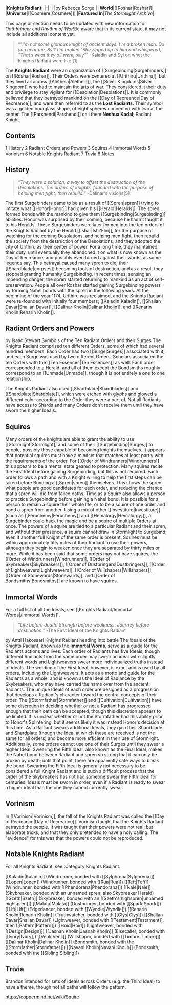 |**Knights Radiant**|
|-|-|
|by  Rebecca Sorge |
|**World**|[[Roshar\|Roshar]]|
|**Universe**|[[Cosmere\|Cosmere]]|
|**Featured In**|*The Stormlight Archive*|

This page or section needs to be updated with new information for *Oathbringer* and *Rhythm of War*!Be aware that in its current state, it may not include all additional content yet.

>“*"I'm not some glorious knight of ancient days. I'm a broken man. Do you hear me, Syl? I'm broken."She zipped up to him and whispered, "That’s what they all were, silly"*”
\-Kaladin and Syl on what the Knights Radiant were like.[1]


The **Knights Radiant** were an organization of [[Surgebinding\|Surgebinders]] on [[Roshar\|Roshar]]. Their Orders were centered at [[Urithiru\|Urithiru]], but they lived all across [[Alethela\|Alethela]], the [[Silver Kingdoms\|Silver Kingdom]] who had to maintain the arts of war. They considered it their duty and privilege to stay vigilant for [[Desolation\|Desolations]]. It is commonly believed that they betrayed mankind on the [[Day of Recreance\|Day of Recreance]], and were then referred to as the **Lost Radiants**. Their symbol was a golden hourglass shape, of eight spheres connected with two at the center. The [[Parshendi\|Parshendi]] call them **Neshua Kadal**; Radiant Knight.

## Contents

1 History
2 Radiant Orders and Powers
3 Squires
4 Immortal Words
5 Vorinism
6 Notable Knights Radiant
7 Trivia
8 Notes


## History
>“*They were a solution, a way to offset the destruction of the Desolations. Ten orders of knights, founded with the purpose of helping men fight, then rebuild.*”
\-Dalinar's visions[5]

The first Surgebinders came to be as a result of [[Spren\|spren]] trying to imitate what [[Honor\|Honor]] had given his [[Herald\|Heralds]]. The spren formed bonds with the mankind to give them [[Surgebinding\|Surgebinding]] abilities. Honor was surprised by their coming, because he hadn't taught it to his Heralds. These Surgebinders were later formed into the ten orders of the Knights Radiant by the Herald [[Ishar\|Ishi'Elin]], for the purpose of watching for the coming Desolations, and helping men fight, then rebuild the society from the destruction of the Desolations, and they adopted the city of Urithiru as their center of power. For a long time, they maintained their duty, until eventually they abandoned it on what is now known as the Day of Recreance, and possibly even turned against their wards, as some legends say. This betrayal caused many spren to die, their [[Shardblade\|corpses]] becoming tools of destruction, and as a result they stopped granting humanity Surgebinding.
In recent times, sensing an impending danger, the spren started returning to mankind as an act of self-preservation. People all over Roshar started gaining Surgebinding powers by forming Nahel bonds with the spren in the following years. At the beginning of the year 1174, Urithiru was reclaimed, and the Knights Radiant were re-founded with initially four members; [[Kaladin\|Kaladin]], [[Shallan Davar\|Shallan Davar]], [[Dalinar Kholin\|Dalinar Kholin]], and [[Renarin Kholin\|Renarin Kholin]].

## Radiant Orders and Powers
 by  Isaac Stewart  Symbols of the Ten Radiant Orders and their Surges
The Knights Radiant comprised ten different Orders, some of which had several hundred members. Each Order had two [[Surge\|Surges]] associated with it, and each Surge was used by two different Orders. Scholars associated the ten Orders with the [[Ten Essences\|Ten Essences]] as well.
Each order corresponded to a Herald, and all of them except the Bondsmiths roughly correspond to an [[Unmade\|Unmade]], though it is not entirely a one to one relationship.











The Knights Radiant also used [[Shardblade\|Shardblades]] and [[Shardplate\|Shardplate]], which were etched with glyphs and glowed a different color according to the Order they were a part of. Not all Radiants have access to Shards and many Orders don't receive them until they have sworn the higher Ideals.

## Squires
Many orders of the knights are able to grant the ability to use [[Stormlight\|Stormlight]] and some of their [[Surgebinding\|Surges]] to people, possibly those capable of becoming knights themselves. It appears that potential squires must have a mindset that matches at least partly with the requirements of the order. For [[Order of Windrunners\|Windrunners]] this appears to be a mental state geared to protection. Many squires recite the First Ideal before gaining Surgebinding, but this is not required. Each order follows a path and with a Knight willing to help the first steps can be taken before Bonding a [[Spren\|spren]] themselves. This shows the spren what people are good candidates for each order, and reducing the chance that a spren will die from failed oaths. Time as a Squire also allows a person to practice Surgebinding before gaining a Nahel bond.
It is possible for a person to remain a squire their whole life, or to be a squire of one order and bond a spren from another. Using a mix of other [[Investiture\|Investiture]] (such as [[Feruchemy\|Feruchemy]] and [[Hemalurgy\|Hemalurgy]]), a Surgebinder could hack the magic and be a squire of multiple Orders at once.
The powers of a squire are tied to a particular Radiant and their spren, and without their presence, a squire cannot draw in Stormlight to Surgebind, even if another full Knight of the same order is present. Squires must be within approximately fifty miles of their Radiant to use their powers, although they begin to weaken once they are separated by thirty miles or more. While it has been said that some orders may not have squires, the [[Order of Windrunners\|Windrunners]], [[Order of Skybreakers\|Skybreakers]], [[Order of Dustbringers\|Dustbringers]], [[Order of Lightweavers\|Lightweavers]], [[Order of Willshapers\|Willshapers]], [[Order of Stonewards\|Stonewards]], and [[Order of Bondsmiths\|Bondsmiths]] are known to have squires.

## Immortal Words
For a full list of all the Ideals, see [[Knights Radiant/Immortal Words\|/Immortal Words]].
>“*Life before death. Strength before weakness. Journey before destination.*”
\-The First Ideal of the Knights Radiant


 by  Antti Hakosaari  Knights Radiant heading into battle
The Ideals of the Knights Radiant, known as the **Immortal Words**, serve as a guide for the Radiants actions and lives. Each order of Radiants has five Ideals, though different Radiants from the same order may swear an ideal with slightly different words and Lightweavers swear more individualized truths instead of ideals. The wording of the First Ideal, however, is exact and is used by all orders, including the Lightweavers. It acts as a motto and guide for the Radiants as a whole, and is known as the Ideal of Radiance by the Skybreakers, who may have carried the name over from the ancient Radiants. The unique Ideals of each order are designed as a progression that develops a Radiant's character toward the central concepts of their order. The [[Stormfather\|Stormfather]] and [[Cultivation\|Cultivation]] have some discretion in deciding whether or not a Radiant has progressed enough that their oath can be accepted, though this discretion appears to be limited. It is unclear whether or not the Stormfather had this ability prior to Honor's Splintering, but it seems likely it was instead Honor's decision at this time.
As a Radiant swears additional Ideals, they gain their Shardblade and Shardplate (though the Ideal at which these are received is not the same for all orders) and become more efficient in their use of Stormlight. Additionally, some orders cannot use one of their Surges until they swear a higher Ideal. Swearing the Fifth Ideal, also known as the Final Ideal, makes the Nahel bond between Radiant and spren so strong that it can only be broken by death; until that point, there are apparently safe ways to break the bond. Swearing the Fifth Ideal is generally not necessary to be considered a full Knight Radiant and is such a difficult process that the Order of the Skybreakers has not had someone swear the Fifth Ideal for centuries.
Ideals must be sworn in order, even if a Radiant is ready to swear a higher ideal than the one they cannot currently swear.

## Vorinism
In [[Vorinism\|Vorinism]], the fall of the Knights Radiant was called the [[Day of Recreance\|Day of Recreance]].
Vorinism taught that the Knights Radiant betrayed the people. It was taught that their powers were not real, but elaborate tricks, and that they only pretended to have a holy calling. The "evidence" for this was that the powers could not be reproduced.

## Notable Knights Radiant
For all Knights Radiant, see :Category:Knights Radiant.

[[Kaladin\|Kaladin]] (Windrunner, bonded with [[Sylphrena\|Sylphrena]])
[[Lopen\|Lopen]] (Windrunner, bonded with [[Rua\|Rua]])
[[Teft\|Teft]] (Windrunner, bonded with [[Phendorana\|Phendorana]])
[[Nale\|Nale]] (Skybreaker, bonded with an unnamed spren; also Skybreaker Herald)
[[Szeth\|Szeth]] (Skybreaker, bonded with an [[Szeth's highspren\|unnamed highspren]])
[[Malata\|Malata]] (Dustbringer, bonded with [[Spark\|Spark]])
[[Lift\|Lift]] (Edgedancer, bonded with [[Wyndle\|Wyndle]])
[[Renarin Kholin\|Renarin Kholin]] (Truthwatcher, bonded with [[Glys\|Glys]])
[[Shallan Davar\|Shallan Davar]] (Lightweaver, bonded with [[Testament\|Testament]], then [[Pattern\|Pattern]])
[[Hoid\|Hoid]] (Lightweaver, bonded with [[Design\|Design]])
[[Jasnah Kholin\|Jasnah Kholin]] (Elsecaller, bonded with [[Ivory\|Ivory]])
[[Venli\|Venli]] (Willshaper, bonded with [[Timbre\|Timbre]])
[[Dalinar Kholin\|Dalinar Kholin]] (Bondsmith, bonded with the [[Stormfather\|Stormfather]])
[[Navani Kholin\|Navani Kholin]] (Bondsmith, bonded with the [[Sibling\|Sibling]])

## Trivia
Brandon intended for sets of Ideals across Orders (e.g. the Third Ideal) to have a theme, though not all oaths will follow the pattern.


https://coppermind.net/wiki/Squire